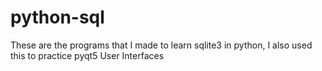 # python-sql
These are the programs that I made to learn sqlite3 in python, I also used this to practice pyqt5 User Interfaces
